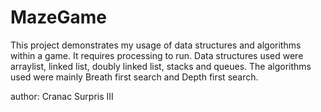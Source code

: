 # MazeGame
This project demonstrates my usage of data structures and algorithms within a game. It requires processing to run. Data structures used were arraylist, linked list, doubly linked list, stacks and queues. The algorithms used were mainly Breath first search and Depth first search.

author: Cranac Surpris III
